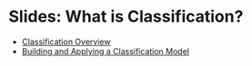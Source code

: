 # Slides: What is Classification?

- [Classification Overview](https://d3c33hcgiwev3.cloudfront.net/_a86bb68cca108d368d462cb9a581d089_classification_overview.pdf?Expires=1706832000&Signature=WnuhndjctdkTzWuRTyO2b9-YyEinSwKbXUPuLPpWGBzhOGS8Yp3P3M2oOFbQBqlTp7C0TiairT6FeIUjUl57lS~kfDPnURZBwCona85uqaAZavV22P36D9-pn99LCLeOIFZSD-V0VUR79vX-iHSTH1ypcO6v4YvmBEM6P1SLPW0_&Key-Pair-Id=APKAJLTNE6QMUY6HBC5A)
- [Building and Applying a Classification Model](https://d3c33hcgiwev3.cloudfront.net/_a86bb68cca108d368d462cb9a581d089_building_classification_model.pdf?Expires=1706832000&Signature=FgIzdwXWTVyvhxlUeLC2qHeZOvMpZ9LV-qf1noUs09RnbdnO2Lsnou9WhEprdjLy-LYAVYB2d3sw-MK6XUehAq0L6z06-8f~7JhT7qNCbQymddYvNTvfJ6vAUzxOS1j2DjdXBl2znGeebti7gP38nkauiouqzAy1NUqyADwGpjw_&Key-Pair-Id=APKAJLTNE6QMUY6HBC5A)